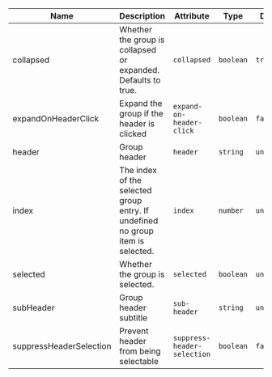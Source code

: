 | Name       | Description                   | Attribute        | Type                                      | Default             |
|------------|-------------------------------|------------------|-------------------------------------------|---------------------|
|<div className="Api__Table"> <div>collapsed</div> <div className="Api__Table Docs__Tags"></div></div>| Whether the group is collapsed or expanded. Defaults to true. | `collapsed` | `boolean` | `true` |
|<div className="Api__Table"> <div>expandOnHeaderClick</div> <div className="Api__Table Docs__Tags"></div></div>| Expand the group if the header is clicked | `expand-on-header-click` | `boolean` | `false` |
|<div className="Api__Table"> <div>header</div> <div className="Api__Table Docs__Tags"></div></div>| Group header | `header` | `string` | `undefined` |
|<div className="Api__Table"> <div>index</div> <div className="Api__Table Docs__Tags"></div></div>| The index of the selected group entry. If undefined no group item is selected. | `index` | `number` | `undefined` |
|<div className="Api__Table"> <div>selected</div> <div className="Api__Table Docs__Tags"></div></div>| Whether the group is selected. | `selected` | `boolean` | `undefined` |
|<div className="Api__Table"> <div>subHeader</div> <div className="Api__Table Docs__Tags"></div></div>| Group header subtitle | `sub-header` | `string` | `undefined` |
|<div className="Api__Table"> <div>suppressHeaderSelection</div> <div className="Api__Table Docs__Tags"></div></div>| Prevent header from being selectable | `suppress-header-selection` | `boolean` | `false` |
